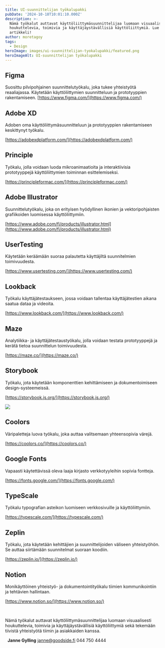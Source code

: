 ```yaml
---
title: UI-suunnittelijan työkalupakki
pubDate: '2024-10-18T10:01:10.000Z'
description: >-
  Nämä työkalut auttavat käyttöliittymäsuunnittelijaa luomaan visuaalisesti
  houkuttelevia, toimivia ja käyttäjäystävällisiä käyttöliittymiä. Lue
  artikkeli!
author: moretagoy
tags:
  - Design
heroImage: images/ui-suunnittelijan-tyokalupakki/featured.png
heroImageAlt: UI-suunnittelijan työkalupakki
---
```


## **Figma**

Suosittu pilvipohjainen suunnittelutyökalu, joka tukee yhteistyötä reaaliajassa. Käytetään käyttöliittymien suunnitteluun ja prototyyppien rakentamiseen. [https://www.figma.com/](https://www.figma.com/)

## **Adobe XD**

Adoben oma käyttöliittymäsuunnitteluun ja prototyyppien rakentamiseen keskittynyt työkalu.

[https://adobexdplatform.com/](https://adobexdplatform.com/)

## **Principle**

Työkalu, jolla voidaan luoda mikroanimaatioita ja interaktiivisia prototyyppejä käyttöliittymien toiminnan esittelemiseksi.

[https://principleformac.com/](https://principleformac.com/)

## **Adobe Illustrator**

Suunnittelutyökalu, joka on erityisen hyödyllinen ikonien ja vektoripohjaisten grafiikoiden luomisessa käyttöliittymiin.

[https://www.adobe.com/fi/products/illustrator.html](https://www.adobe.com/fi/products/illustrator.html)

## **UserTesting**

Käytetään keräämään suoraa palautetta käyttäjiltä suunnitelmien toimivuudesta.

[https://www.usertesting.com/](https://www.usertesting.com/)

## **Lookback**

Työkalu käyttäjätestaukseen, jossa voidaan tallentaa käyttäjätestien aikana saatua dataa ja videoita.

[https://www.lookback.com/](https://www.lookback.com/)

## **Maze**

Analytiikka- ja käyttäjätestaustyökalu, jolla voidaan testata prototyyppejä ja kerätä tietoa suunnittelun toimivuudesta.

[https://maze.co/](https://maze.co/)

## **Storybook**

Työkalu, jota käytetään komponenttien kehittämiseen ja dokumentoimiseen design-systeemeissä.

[https://storybook.js.org/](https://storybook.js.org/)

![](images/ui-suunnittelijan-tyokalupakki/coolors-1400x795.webp)

## **Coolors**

Väripaletteja luova työkalu, joka auttaa valitsemaan yhteensopivia värejä.

[https://coolors.co/](https://coolors.co/)

## **Google Fonts**

Vapaasti käytettävissä oleva laaja kirjasto verkkotyyleihin sopivia fontteja.

[https://fonts.google.com/](https://fonts.google.com/)

## **TypeScale**

Työkalu typografian asteikon luomiseen verkkosivuille ja käyttöliittymiin.

[https://typescale.com/](https://typescale.com/)

## **Zeplin**

Työkalu, jota käytetään kehittäjien ja suunnittelijoiden väliseen yhteistyöhön. Se auttaa siirtämään suunnitelmat suoraan koodiin.

[https://zeplin.io/](https://zeplin.io/)

## **Notion**

Monikäyttöinen yhteistyö- ja dokumentointityökalu tiimien kommunikointiin ja tehtävien hallintaan.

[https://www.notion.so/](https://www.notion.so/)

 

Nämä työkalut auttavat käyttöliittymäsuunnittelijaa luomaan visuaalisesti houkuttelevia, toimivia ja käyttäjäystävällisiä käyttöliittymiä sekä tekemään tiivistä yhteistyötä tiimin ja asiakkaiden kanssa.

  **Janne Gylling** janne@goodside.fi 044 750 4444